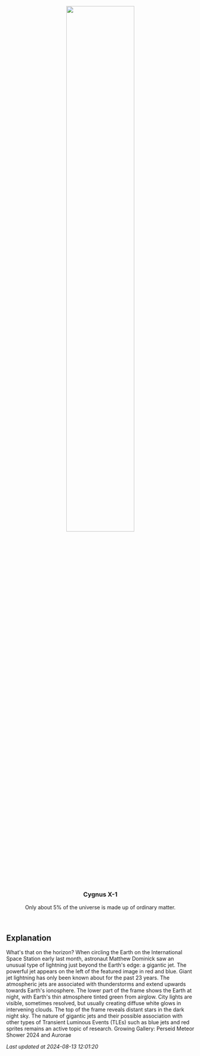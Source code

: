 <p align='center'>
    <img src='https://apod.nasa.gov/apod/image/2408/JetIss_Schmauss_960.jpg' width='60%' />
    <h3 align="center">Cygnus X-1</h3>
    <p align="center">Only about 5% of the universe is made up of ordinary matter.</p>
</p>
<br/>

Explanation
--
What's that on the horizon? When circling the Earth on the International Space Station early last month, astronaut Matthew Dominick saw an unusual type of lightning just beyond the Earth's edge: a gigantic jet. The powerful jet appears on the left of the featured image in red and blue. Giant jet lightning has only been known about for the past 23 years. The atmospheric jets are associated with thunderstorms and extend upwards towards Earth's ionosphere.  The lower part of the frame shows the Earth at night, with Earth's thin atmosphere tinted green from airglow. City lights are visible, sometimes resolved, but usually creating diffuse white glows in intervening clouds.  The top of the frame reveals distant stars in the dark night sky. The nature of gigantic jets and their possible association with other types of Transient Luminous Events (TLEs) such as blue jets and red sprites remains an active topic of research.   Growing Gallery: Perseid Meteor Shower 2024 and Aurorae


*Last updated at 2024-08-13 12:01:20*
